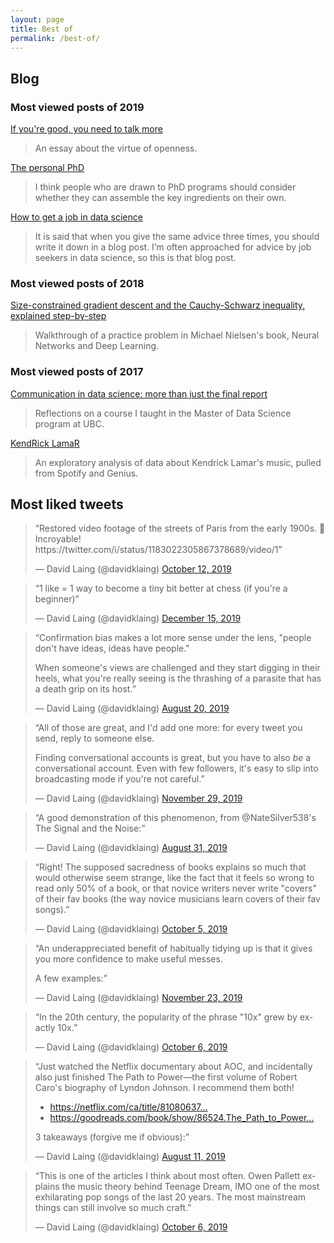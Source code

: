 ```yaml
---
layout: page
title: Best of
permalink: /best-of/
---
```


## Blog

### Most viewed posts of 2019

[If you're good, you need to talk more](https://davidklaing.com/blog/2019/07/09/talk-more.html)

> An essay about the virtue of openness.

[The personal PhD](https://davidklaing.com/blog/2019/07/16/personal-phd.html)

> I think people who are drawn to PhD programs should consider whether they can assemble the key ingredients on their own.

[How to get a job in data science](https://davidklaing.com/blog/2019/04/11/how-to-get-a-job-in-data-science.html)

> It is said that when you give the same advice three times, you should write it down in a blog post. I’m often approached for advice by job seekers in data science, so this is that blog post.

### Most viewed posts of 2018

[Size-constrained gradient descent and the Cauchy-Schwarz inequality, explained step-by-step](https://davidklaing.com/blog/2018/11/27/step-by-step.html)

> Walkthrough of a practice problem in Michael Nielsen's book, Neural Networks and Deep Learning.

### Most viewed posts of 2017

[Communication in data science: more than just the final report](https://davidklaing.com/blog/2017/11/10/communication-in-data-science.html)

> Reflections on a course I taught in the Master of Data Science program at UBC.

[KendRick LamaR](https://davidklaing.com/blog/2017/05/07/kendrick-lamar-data-science.html)

> An exploratory analysis of data about Kendrick Lamar's music, pulled from Spotify and Genius.

## Most liked tweets

<blockquote class="twitter-tweet" data-lang="en"><p lang="en" dir="ltr">“Restored video footage of the streets of Paris from the early 1900s. 🤯 Incroyable! https://twitter.com/i/status/1183022305867378689/video/1”</p>&mdash; David Laing (@davidklaing) <a href="https://twitter.com/davidklaing/status/1183022305867378689">October 12, 2019</a></blockquote>

<blockquote class="twitter-tweet" data-lang="en"><p lang="en" dir="ltr">“1 like = 1 way to become a tiny bit better at chess (if you're a beginner)”</p>&mdash; David Laing (@davidklaing) <a href="https://twitter.com/davidklaing/status/1206117217911205888">December 15, 2019</a></blockquote>

<blockquote class="twitter-tweet" data-lang="en"><p lang="en" dir="ltr">“Confirmation bias makes a lot more sense under the lens, "people don't have ideas, ideas have people."

When someone's views are challenged and they start digging in their heels, what you're really seeing is the thrashing of a parasite that has a death grip on its host.”</p>&mdash; David Laing (@davidklaing) <a href="https://twitter.com/davidklaing/status/1163841215017750529">August 20, 2019</a></blockquote>

<blockquote class="twitter-tweet" data-lang="en"><p lang="en" dir="ltr">“All of those are great, and I'd add one more: for every tweet you send, reply to someone else.

Finding conversational accounts is great, but you have to also *be* a conversational account. Even with few followers, it's easy to slip into broadcasting mode if you're not careful.”</p>&mdash; David Laing (@davidklaing) <a href="https://twitter.com/davidklaing/status/1200467236101578752">November 29, 2019</a></blockquote>

<blockquote class="twitter-tweet" data-lang="en"><p lang="en" dir="ltr">“A good demonstration of this phenomenon, from @NateSilver538's The Signal and the Noise:”</p>&mdash; David Laing (@davidklaing) <a href="https://twitter.com/davidklaing/status/1167839615845355520">August 31, 2019</a></blockquote>

<blockquote class="twitter-tweet" data-lang="en"><p lang="en" dir="ltr">“Right! The supposed sacredness of books explains so much that would otherwise seem strange, like the fact that it feels so wrong to read only 50% of a book, or that novice writers never write "covers" of their fav books (the way novice musicians learn covers of their fav songs).”</p>&mdash; David Laing (@davidklaing) <a href="https://twitter.com/davidklaing/status/1180586417941929985">October 5, 2019</a></blockquote>

<blockquote class="twitter-tweet" data-lang="en"><p lang="en" dir="ltr">“An underappreciated benefit of habitually tidying up is that it gives you more confidence to make useful messes.

A few examples:”</p>&mdash; David Laing (@davidklaing) <a href="https://twitter.com/davidklaing/status/1198369426367606784">November 23, 2019</a></blockquote>

<blockquote class="twitter-tweet" data-lang="en"><p lang="en" dir="ltr">“In the 20th century, the popularity of the phrase "10x" grew by exactly 10x.”</p>&mdash; David Laing (@davidklaing) <a href="https://twitter.com/davidklaing/status/1181067269398396928">October 6, 2019</a></blockquote>

<blockquote class="twitter-tweet" data-lang="en"><p lang="en" dir="ltr">“Just watched the Netflix documentary about AOC, and incidentally also just finished The Path to Power—the first volume of Robert Caro's biography of Lyndon Johnson. I recommend them both!

- https://netflix.com/ca/title/81080637…
- https://goodreads.com/book/show/86524.The_Path_to_Power…

3 takeaways (forgive me if obvious):”</p>&mdash; David Laing (@davidklaing) <a href="https://twitter.com/davidklaing/status/1160785149992116224">August 11, 2019</a></blockquote>

<blockquote class="twitter-tweet" data-lang="en"><p lang="en" dir="ltr">“This is one of the articles I think about most often. Owen Pallett explains the music theory behind Teenage Dream, IMO one of the most exhilarating pop songs of the last 20 years. The most mainstream things can still involve so much craft.”</p>&mdash; David Laing (@davidklaing) <a href="https://twitter.com/davidklaing/status/1156787145236815873">October 6, 2019</a></blockquote>

<script async src="//platform.twitter.com/widgets.js" charset="utf-8"></script>